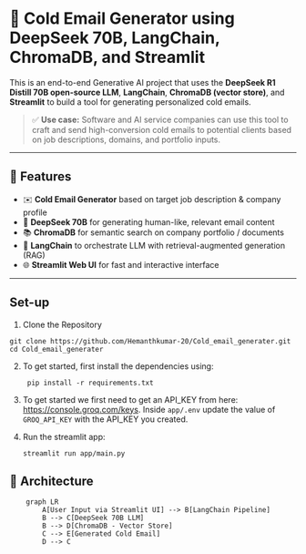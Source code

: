 # 📧 Cold Email Generator using DeepSeek 70B, LangChain, ChromaDB, and Streamlit

This is an end-to-end Generative AI project that uses the **DeepSeek R1 Distill 70B open-source LLM**, **LangChain**, **ChromaDB (vector store)**, and **Streamlit** to build a tool for generating personalized cold emails.

> ✅ **Use case:** Software and AI service companies can use this tool to craft and send high-conversion cold emails to potential clients based on job descriptions, domains, and portfolio inputs.

---

## 🚀 Features

- ✉️ **Cold Email Generator** based on target job description & company profile
- 🧠 **DeepSeek 70B** for generating human-like, relevant email content
- 📚 **ChromaDB** for semantic search on company portfolio / documents
- 🔗 **LangChain** to orchestrate LLM with retrieval-augmented generation (RAG)
- 🌐 **Streamlit Web UI** for fast and interactive interface

---
## Set-up

1. Clone the Repository
```
git clone https://github.com/Hemanthkumar-20/Cold_email_generater.git
cd Cold_email_generater
```

2. To get started, first install the dependencies using:
    ```commandline
     pip install -r requirements.txt
    ```
    
3. To get started we first need to get an API_KEY from here: https://console.groq.com/keys. Inside `app/.env` update the value of `GROQ_API_KEY` with the API_KEY you created.

4. Run the streamlit app:
   ```commandline
   streamlit run app/main.py
   ```

## 🧱 Architecture

```mermaid
    graph LR
        A[User Input via Streamlit UI] --> B[LangChain Pipeline]
        B --> C[DeepSeek 70B LLM]
        B --> D[ChromaDB - Vector Store]
        C --> E[Generated Cold Email]
        D --> C


